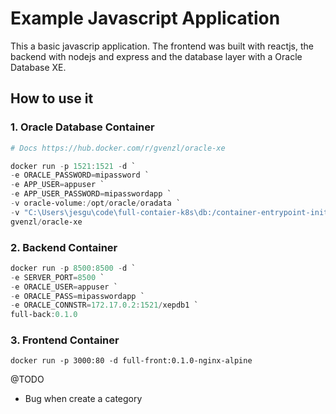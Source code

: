 # Example Javascript Application
This a basic javascrip application. The frontend was built with reactjs, the backend with nodejs and express and the database layer with a Oracle Database XE.

## How to use it

### 1. Oracle Database Container

``` powershell
# Docs https://hub.docker.com/r/gvenzl/oracle-xe

docker run -p 1521:1521 -d `
-e ORACLE_PASSWORD=mipassword `
-e APP_USER=appuser `
-e APP_USER_PASSWORD=mipasswordapp `
-v oracle-volume:/opt/oracle/oradata `
-v "C:\Users\jesgu\code\full-contaier-k8s\db:/container-entrypoint-initdb.d" `
gvenzl/oracle-xe
```

### 2. Backend Container

``` powershell
docker run -p 8500:8500 -d `
-e SERVER_PORT=8500 `
-e ORACLE_USER=appuser `
-e ORACLE_PASS=mipasswordapp `
-e ORACLE_CONNSTR=172.17.0.2:1521/xepdb1 `
full-back:0.1.0
```

### 3. Frontend Container

```
docker run -p 3000:80 -d full-front:0.1.0-nginx-alpine
```

@TODO
- Bug when create a category
